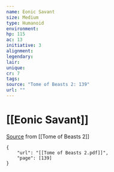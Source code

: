 ```yaml
---
name: Eonic Savant
size: Medium
type: Humanoid
environment: 
hp: 115
ac: 13
initiative: 3
alignment: 
legendary: 
lair: 
unique: 
cr: 7
tags: 
source: "Tome of Beasts 2: 139"
url: ""
---
```

# [[Eonic Savant]]

[Source](zotero://open-pdf/library/items/9UQIAB6R?page=139) from [[Tome of Beasts 2]]

```pdf
{
	"url": "[[Tome of Beasts 2.pdf]]",
	"page": [139]
}
```


